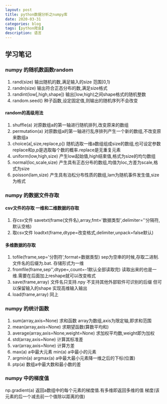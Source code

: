 ```yaml
---
layout: post
title: python数据分析之numpy库
date: 2020-03-31
categories: blog
tags: [python爬虫]
description: 语言
---
```


## 学习笔记
### numpy 的随机数函数random

1. rand(size) 输出随机的数,满足输入的size 范围[0,1)
2. randn(size) 输出符合正态分布的数,满足size格式
3. randint(low[,high,shape]) 输出[low,high)之间shape格式的随机整数
4. random.seed() 种子函数,设定固定值,则输出的随机序列不会改变

#### random的高级用法
1. shuffle(a) 对原数组a的第一轴进行随机排列,改变原来的数组
2. permutation(a) 对原数组a的第一轴进行乱序排列产生一个新的数组,不改变原来数组a
3. choice(a[,size,replace,p]) 随机选取一维a数组组成size的数组,也可设定参数replace和p,p是选取每个数的概率.replace是无重复元素
4. uniform(low,high,size) 产生low起始值,high结束值,格式为size的均匀数组
5. normal(loc,scale,size) 产生具有正态分布的数组,均值为loc,方差为scale,格式为size
6. poisson(lam,size) 产生具有泊松分布性质的数组,lam为随机事件发生值,size为格式

### numpy 的数据文件存取

#### csv文件的存取 一维和二维数据的存取
1. 存csv文件 savetxt(frame(文件名),array,fmt='数据类型',delimiter=''分隔符,默认空格)
2. 取csv文件 loadtxt(frame,dtype=改变格式,delimiter,unpack=false默认)

#### 多维数据的存取
1. tofile(frame,sep='分割符',format=数据类型) sep为空串的时候,存取二进制.文件名的后缀为.bat. 存储形式为一维
2. fromfile(frame,sep'',dtype=,count=-1默认全部读取完) 读取出来的也是一维.需要在后面加上reshape就可以改变格式
3. save(frame,array) 文件名只支持.npy 不支持其他外部软件可识别的后缀 但可以保留输入的shape 实现高维输入输出
4. load(frame,array) 同上

### numpy 的统计函数
1. sum(array,axis=None) 求和函数 array为数组,axis为限定轴,即求和范围
2. mean(array,axis=None) 求期望函数(算数平均和)
3. average(array,axis=None,weight=None) 求加权平均数,weight即为加权
4. std(array,axis=None) 计算其标准差
5. var(array,axis=None) 计算方差
6. max(a) a中最大元素 min(a) a中最小的元素
7. argmin(a) argmax(a) a中最大最小元素降一维之后的下标(位置)
8. ptp(a) 数组a中最大数和最小数的差

### numpy 中的梯度值
np.gradient(a) 返回a数组中的每个元素的梯度值.有多维即返回多维的值 梯度(该元素的后一个减去前一个值除以距离的值)













